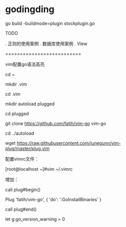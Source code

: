 # godingding

go build -buildmode=plugin stockplugin.go 





TODO

. 正则的使用案例
. 数据库使用案例
. View

==========================

vim配置go语法高亮

cd ~

mkdir .vim

cd .vim

mkdir autoload  plugged

cd plugged

git clone https://github.com/fatih/vim-go vim-go

cd ../autoload

wget https://raw.githubusercontent.com/junegunn/vim-plug/master/plug.vim

配置vimrc文件：

[root@localhost ~]#vim ~/.vimrc

增加：

call plug#begin()

Plug 'fatih/vim-go', { 'do': ':GoInstallBinaries' }

call plug#end()

let g:go_version_warning = 0


